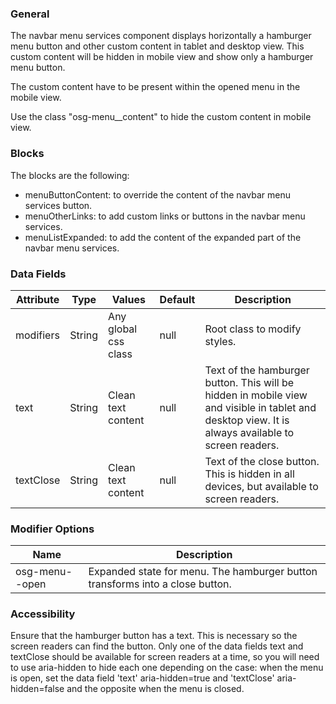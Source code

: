 ### General

The navbar menu services component displays horizontally a hamburger menu button and other custom content in tablet and desktop view. This custom content will be hidden in mobile view and show only a hamburger menu button.

The custom content have to be present within the opened menu in the mobile view.

Use the class "osg-menu\_\_content" to hide the custom content in mobile view.

### Blocks

The blocks are the following:

- menuButtonContent: to override the content of the navbar menu services button.
- menuOtherLinks: to add custom links or buttons in the navbar menu services.
- menuListExpanded: to add the content of the expanded part of the navbar menu services.

### Data Fields

| Attribute | Type   | Values               | Default | Description                                                                                              |
| --------- | ------ | -------------------- | ------- | -------------------------------------------------------------------------------------------------------- |
| modifiers | String | Any global css class | null    | Root class to modify styles.                                                                             |
| text      | String | Clean text content   | null    | Text of the hamburger button. This will be hidden in mobile view and visible in tablet and desktop view. It is always available to screen readers. |
| textClose | String | Clean text content   | null    | Text of the close button. This is hidden in all devices, but available to screen readers.                                               |

### Modifier Options

| Name           | Description                                                                   |
| -------------- | ----------------------------------------------------------------------------- |
| osg-menu--open | Expanded state for menu. The hamburger button transforms into a close button. |

### Accessibility

Ensure that the hamburger button has a text. This is necessary so the screen readers can find the button.
Only one of the data fields text and textClose should be available for screen readers at a time, so you will need to use aria-hidden to hide each one depending on the case:
when the menu is open, set the data field 'text' aria-hidden=true and 'textClose' aria-hidden=false and the opposite when the menu is closed.
